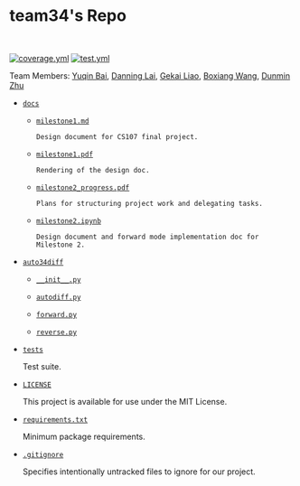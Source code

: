 # team34's Repo

<br>

[![coverage.yml](https://code.harvard.edu/CS107/team34/actions/workflows/coverage.yml/badge.svg)](https://code.harvard.edu/CS107/team34/actions/workflows/coverage.yml)
[![test.yml](https://code.harvard.edu/CS107/team34/actions/workflows/test.yml/badge.svg)](https://code.harvard.edu/CS107/team34/actions/workflows/test.yml)

Team Members: [Yuqin Bai](mailto:yuqinbai@g.harvard.edu), [Danning Lai](mailto:danninglai@g.harvard.edu), [Gekai Liao](mailto:gekailiao@g.harvard.edu), [Boxiang Wang](mailto:bwang@g.harvard.edu), [Dunmin Zhu](mailto:vzhu@fas.harvard.edu)

* [`docs`](docs)

  * [`milestone1.md`](docs/milestone1.md)

        Design document for CS107 final project.

  * [`milestone1.pdf`](docs/milestone1.pdf)

        Rendering of the design doc.

  * [`milestone2_progress.pdf`](docs/milestone2_progress.pdf)

        Plans for structuring project work and delegating tasks.
  * [`milestone2.ipynb`](docs/milestone2.ipynb)

        Design document and forward mode implementation doc for Milestone 2.

* [`auto34diff`](auto34diff)
  
  * [`__init__.py`](auto34diff/__init__.py)

  * [`autodiff.py`](auto34diff/autodiff.py)
  
  * [`forward.py`](auto34diff/forward.py)

  * [`reverse.py`](auto34diff/reverse.py)

* [`tests`](tests)

    Test suite.

* [`LICENSE`](LICENSE)

    This project is available for use under the MIT License.

* [`requirements.txt`](requirements.txt)

    Minimum package requirements.

* [`.gitignore`](.gitignore)

    Specifies intentionally untracked files to ignore for our project.
